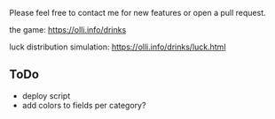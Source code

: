 Please feel free to contact me for new features or open a pull request.

the game: https://olli.info/drinks

luck distribution simulation:
https://olli.info/drinks/luck.html

## ToDo
- deploy script
- add colors to fields per category?
